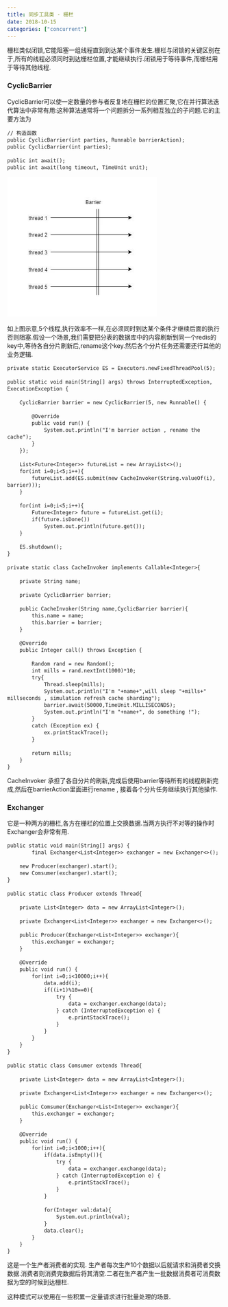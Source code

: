 ```yaml
---
title: 同步工具类 - 栅栏
date: 2018-10-15
categories: ["concurrent"]
---
```

栅栏类似闭锁,它能阻塞一组线程直到到达某个事件发生.栅栏与闭锁的关键区别在于,所有的线程必须同时到达栅栏位置,才能继续执行.闭锁用于等待事件,而栅栏用于等待其他线程.
<!--more-->

### CyclicBarrier

CyclicBarrier可以使一定数量的参与者反复地在栅栏的位置汇聚,它在并行算法迭代算法中非常有用:这种算法通常将一个问题拆分一系列相互独立的子问题.它的主要方法为

```
// 构造函数 
public CyclicBarrier(int parties, Runnable barrierAction);
public CyclicBarrier(int parties);

public int await();
public int await(long timeout, TimeUnit unit);
```

![image](cyclic_barrier.jpg)

如上图示意,5个线程,执行效率不一样,在必须同时到达某个条件才继续后面的执行否则阻塞.假设一个场景,我们需要把分表的数据库中的内容刷新到同一个redis的key中,等待各自分片刷新后,rename这个key.然后各个分片任务还需要还行其他的业务逻辑.


```
private static ExecutorService ES = Executors.newFixedThreadPool(5);

public static void main(String[] args) throws InterruptedException, ExecutionException {
	
	CyclicBarrier barrier = new CyclicBarrier(5, new Runnable() {
		
		@Override
		public void run() {
			System.out.println("I'm barrier action , rename the cache");
		}
	});
	
	List<Future<Integer>> futureList = new ArrayList<>();
	for(int i=0;i<5;i++){
		futureList.add(ES.submit(new CacheInvoker(String.valueOf(i), barrier)));
	}
	
	for(int i=0;i<5;i++){
		Future<Integer> future = futureList.get(i);
		if(future.isDone())
			System.out.println(future.get());
	}
	
	ES.shutdown();
}

private static class CacheInvoker implements Callable<Integer>{
	
	private String name;
	
	private CyclicBarrier barrier;
	
	public CacheInvoker(String name,CyclicBarrier barrier){
		this.name = name;
		this.barrier = barrier;
	}

	@Override
	public Integer call() throws Exception {
		
		Random rand = new Random();
		int mills = rand.nextInt(1000)*10;
		try{
			Thread.sleep(mills);
			System.out.println("I'm "+name+",will sleep "+mills+" millseconds , simulation refresh cache sharding");
			barrier.await(50000,TimeUnit.MILLISECONDS);
			System.out.println("I'm "+name+", do something !");
		}
		catch (Exception ex) {
			ex.printStackTrace();
		}
		
		return mills;
	}
}

```

CacheInvoker 承担了各自分片的刷新,完成后使用barrier等待所有的线程刷新完成,然后在barrierAction里面进行rename , 接着各个分片任务继续执行其他操作.

### Exchanger

它是一种两方的栅栏,各方在栅栏的位置上交换数据.当两方执行不对等的操作时Exchanger会非常有用.


```
public static void main(String[] args) {
		final Exchanger<List<Integer>> exchanger = new Exchanger<>();
		
	new Producer(exchanger).start();
	new Comsumer(exchanger).start();
}

public static class Producer extends Thread{
	
	private List<Integer> data = new ArrayList<Integer>();
	
	private Exchanger<List<Integer>> exchanger = new Exchanger<>();
	
	public Producer(Exchanger<List<Integer>> exchanger){
		this.exchanger = exchanger;
	}
	
	@Override
	public void run() {
		for(int i=0;i<10000;i++){
			data.add(i);
			if((i+1)%10==0){
				try {
					data = exchanger.exchange(data);
				} catch (InterruptedException e) {
					e.printStackTrace();
				}
			}
		}
	}
}

public static class Comsumer extends Thread{

	private List<Integer> data = new ArrayList<Integer>();
	
	private Exchanger<List<Integer>> exchanger = new Exchanger<>();
	
	public Comsumer(Exchanger<List<Integer>> exchanger){
		this.exchanger = exchanger;
	}
	
	@Override
	public void run() {
		for(int i=0;i<1000;i++){
			if(data.isEmpty()){
				try {
					data = exchanger.exchange(data);
				} catch (InterruptedException e) {
					e.printStackTrace();
				}
			}
			
			for(Integer val:data){
				System.out.println(val);
			}
			data.clear();
		}
	}
}

```

这是一个生产者消费者的实现. 生产者每次生产10个数据以后就请求和消费者交换数据.消费者则消费完数据后将其清空.二者在生产者产生一批数据消费者可消费数据为空的时候到达栅栏.

这种模式可以使用在一些积累一定量请求进行批量处理的场景.